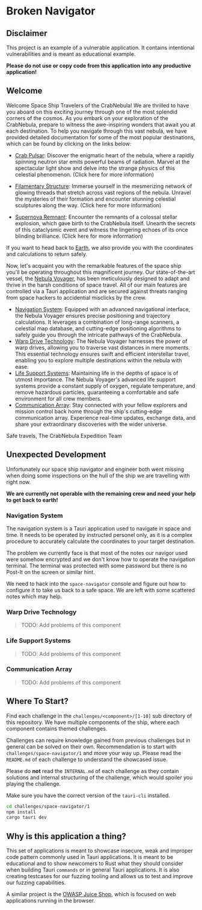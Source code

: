 # Broken Navigator

## Disclaimer

This project is an example of a vulnerable application. It contains intentional
vulnerabilities and is meant as educational example.

**Please do not use or copy code from this application into any productive application!**

## Welcome

Welcome Space Ship Travelers of the CrabNebula!
We are thrilled to have you aboard on this exciting journey through one of the most splendid corners of the cosmos.
As you embark on your exploration of the CrabNebula, prepare to witness the awe-inspiring wonders that await you at each destination.
To help you navigate through this vast nebula, we have provided detailed documentation for some of the most popular destinations,
which can be found by clicking on the links below:

- [Crab Pulsar](https://en.wikipedia.org/wiki/Crab_Pulsar): Discover the enigmatic heart of the nebula, where a rapidly spinning neutron star emits powerful beams of radiation.
  Marvel at the spectacular light show and delve into the strange physics of this celestial phenomenon. (Click here for more information)

- [Filamentary Structure](https://en.wikipedia.org/wiki/Galaxy_filament): Immerse yourself in the mesmerizing network of glowing threads that stretch across vast regions of the nebula.
  Unravel the mysteries of their formation and encounter stunning celestial sculptures along the way. (Click here for more information)

- [Supernova Remnant](https://en.wikipedia.org/wiki/Supernova_remnant): Encounter the remnants of a colossal stellar explosion, which gave birth to the CrabNebula itself.
  Unearth the secrets of this cataclysmic event and witness the lingering echoes of its once blinding brilliance. (Click here for more information)

If you want to head back to [Earth](https://en.wikipedia.org/wiki/Earth), we also provide you with the coordinates and calculations to return safely.

Now, let's acquaint you with the remarkable features of the space ship you'll be operating throughout this magnificent journey.
Our state-of-the-art vessel, the [Nebula Voyager](), has been meticulously designed to adapt and thrive in the harsh conditions of space travel.
All of our main features are controlled via a Tauri application and are secured against threats ranging from space hackers to accidential
misclicks by the crew.

- [Navigation System](): Equipped with an advanced navigational interface, the Nebula Voyager ensures precise positioning and trajectory calculations.
  It leverages a combination of long-range scanners, a celestial map database, and cutting-edge positioning algorithms to safely guide you through the intricate pathways of the CrabNebula.
- [Warp Drive Technology](): The Nebula Voyager harnesses the power of warp drives, allowing you to traverse vast distances in mere moments.
  This essential technology ensures swift and efficient interstellar travel, enabling you to explore multiple destinations within the nebula with ease.
- [Life Support Systems](): Maintaining life in the depths of space is of utmost importance. The Nebula Voyager's advanced life support systems provide a
  constant supply of oxygen, regulate temperature, and remove hazardous particles, guaranteeing a comfortable and safe environment for all crew members.
- [Communication Array](): Stay connected with your fellow explorers and mission control back home through the ship's cutting-edge communication array.
  Experience real-time updates, exchange data, and share your extraordinary discoveries with the wider universe.

Safe travels, The CrabNebula Expedition Team

## Unexpected Development

Unfortunately our space ship navigator and engineer both went missing when doing some inspections on the
hull of the ship we are travelling with right now.

**We are currently not operable with the remaining crew and need your help to get back to earth!**

### Navigation System

The navigation system is a Tauri application used to navigate in space and time.
It needs to be operated by instructed personel only, as it is a complex procedure to accurately calculate the
coordinates to your target destination.

The problem we currently face is that most of the notes our navigor used were somehow encrypted
and we don't know how to operate the navigation terminal. The terminal was protected with some password
but there is no Post-It on the screen or similar hint.

We need to hack into the `space-navigator` console and figure out how to configure it to take us
back to a safe space.
We are left with some scattered notes which may help.

### Warp Drive Technology

> TODO: Add problems of this component

### Life Support Systems

> TODO: Add problems of this component

### Communication Array

> TODO: Add problems of this component

## Where To Start?

Find each challenge in the `challenges/<component>/[1-10]` sub directory of this repository. We have multiple components of the ship, where each component contains themed challenges. 

Challenges can require
knowledge gained from previous challenges but in general can be solved on their own.
Recommendation is to start with `challenges/space-navigator/1` and move your way up.
Please read the `README.md` of each challenge to understand the showcased issue.

Please do **not** read the `INTERNAL.md` of each challenge as they contain
solutions and internal structuring of the challenge, which would spoiler you playing the challenge.

Make sure you have the correct version of the `tauri-cli` installed.

```sh
cd challenges/space-navigator/1
npm install
cargo tauri dev
```

## Why is this application a thing?

This set of applications is meant to showcase insecure, weak and improper code pattern commonly used in Tauri applications.
It is meant to be educational and to show newcomers to Rust what they should consider when building
Tauri `commands` or in general Tauri applications. It is also creating testcases for our fuzzing tooling and allows us to
test and improve our fuzzing capabilities.

A similar project is the [OWASP Juice Shop](https://owasp.org/www-project-juice-shop/), which is focused on web applications running
in the browser.
